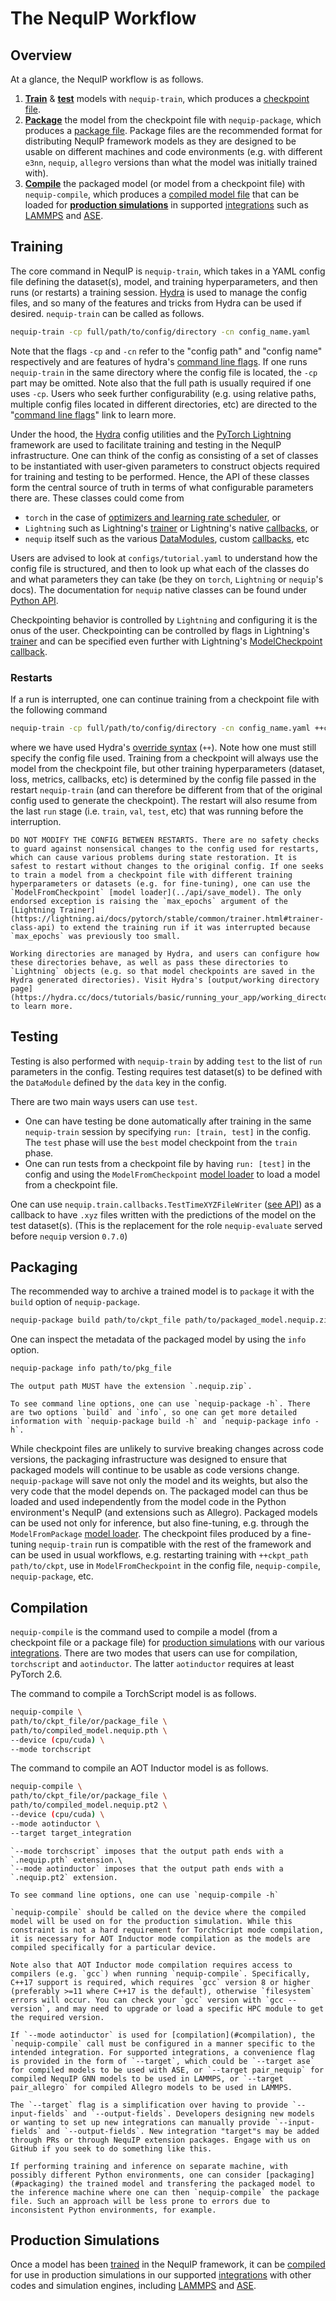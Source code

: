 # The NequIP Workflow

## Overview

At a glance, the NequIP workflow is as follows.

1. [**Train**](#training) &  [**test**](#testing) models with `nequip-train`, which produces a [checkpoint file](./files.md/#checkpoint-files).
2. [**Package**](#packaging) the model from the checkpoint file with `nequip-package`, which produces a [package file](./files.md/#package-files). Package files are the recommended format for distributing NequIP framework models as they are designed to be usable on different machines and code environments (e.g. with different `e3nn`, `nequip`, `allegro` versions than what the model was initially trained with).
3. [**Compile**](#compilation) the packaged model (or model from a checkpoint file) with `nequip-compile`, which produces a [compiled model file](./files.md/#compiled-model-files) that can be loaded for [**production simulations**](#production-simulations) in supported [integrations](../integrations/all.rst) such as [LAMMPS](../integrations/lammps.md) and [ASE](../integrations/ase.md).

## Training

The core command in NequIP is `nequip-train`, which takes in a YAML config file defining the dataset(s), model, and training hyperparameters, and then runs (or restarts) a training session. [Hydra](https://hydra.cc/) is used to manage the config files, and so many of the features and tricks from Hydra can be used if desired. `nequip-train` can be called as follows.

```bash
nequip-train -cp full/path/to/config/directory -cn config_name.yaml
```

Note that the flags `-cp` and `-cn` refer to the "config path" and "config name" respectively and are features of hydra's [command line flags](https://hydra.cc/docs/advanced/hydra-command-line-flags/). If one runs `nequip-train` in the same directory where the config file is located, the `-cp` part may be omitted. Note also that the full path is usually required if one uses `-cp`. Users who seek further configurability (e.g. using relative paths, multiple config files located in different directories, etc) are directed to the "[command line flags](https://hydra.cc/docs/advanced/hydra-command-line-flags/)" link to learn more.

Under the hood, the [Hydra](https://hydra.cc/) config utilities and the [PyTorch Lightning](https://lightning.ai/docs/pytorch/stable/) framework are used to facilitate training and testing in the NequIP infrastructure. One can think of the config as consisting of a set of classes to be instantiated with user-given parameters to construct objects required for training and testing to be performed. Hence, the API of these classes form the central source of truth in terms of what configurable parameters there are. These classes could come from

- `torch` in the case of [optimizers and learning rate scheduler](https://pytorch.org/docs/stable/optim.html), or
- `Lightning` such as Lightning's [trainer](https://lightning.ai/docs/pytorch/stable/common/trainer.html) or Lightning's native [callbacks](https://lightning.ai/docs/pytorch/stable/api_references.html#callbacks), or
- `nequip` itself such as the various [DataModules](../api/datamodule.rst), custom [callbacks](../api/callbacks.rst), etc

Users are advised to look at `configs/tutorial.yaml` to understand how the config file is structured, and then to look up what each of the classes do and what parameters they can take (be they on `torch`, `Lightning` or `nequip`'s docs). The documentation for `nequip` native classes can be found under [Python API](../api/nequip.rst).

Checkpointing behavior is controlled by `Lightning` and configuring it is the onus of the user. Checkpointing can be controlled by flags in Lightning's [trainer](https://lightning.ai/docs/pytorch/stable/common/trainer.html) and can be specified even further with Lightning's [ModelCheckpoint callback](https://lightning.ai/docs/pytorch/stable/api/lightning.pytorch.callbacks.ModelCheckpoint.html#lightning.pytorch.callbacks.ModelCheckpoint).

### Restarts

If a run is interrupted, one can continue training from a checkpoint file with the following command

```bash
nequip-train -cp full/path/to/config/directory -cn config_name.yaml ++ckpt_path='path/to/ckpt_file'
```

where we have used Hydra's [override syntax](https://hydra.cc/docs/advanced/override_grammar/basic/) (`++`). Note how one must still specify the config file used. Training from a checkpoint will always use the model from the checkpoint file, but other training hyperparameters (dataset, loss, metrics, callbacks, etc) is determined by the config file passed in the restart `nequip-train` (and can therefore be different from that of the original config used to generate the checkpoint). The restart will also resume from the last `run` stage (i.e. `train`, `val`, `test`, etc) that was running before the interruption.

```{warning}
DO NOT MODIFY THE CONFIG BETWEEN RESTARTS. There are no safety checks to guard against nonsensical changes to the config used for restarts, which can cause various problems during state restoration. It is safest to restart without changes to the original config. If one seeks to train a model from a checkpoint file with different training hyperparameters or datasets (e.g. for fine-tuning), one can use the `ModelFromCheckpoint` [model loader](../api/save_model). The only endorsed exception is raising the `max_epochs` argument of the [Lightning Trainer](https://lightning.ai/docs/pytorch/stable/common/trainer.html#trainer-class-api) to extend the training run if it was interrupted because `max_epochs` was previously too small.
```

```{tip}
Working directories are managed by Hydra, and users can configure how these directories behave, as well as pass these directories to `Lightning` objects (e.g. so that model checkpoints are saved in the Hydra generated directories). Visit Hydra's [output/working directory page](https://hydra.cc/docs/tutorials/basic/running_your_app/working_directory/) to learn more.
```

## Testing

Testing is also performed with `nequip-train` by adding `test` to the list of `run` parameters in the config. Testing requires test dataset(s) to be defined with the `DataModule` defined by the `data` key in the config.

There are two main ways users can use `test`.

- One can have testing be done automatically after training in the same `nequip-train` session by specifying `run: [train, test]` in the config. The `test` phase will use the `best` model checkpoint from the `train` phase.
- One can run tests from a checkpoint file by having `run: [test]` in the config and using the `ModelFromCheckpoint` [model loader](../api/save_model) to load a model from a checkpoint file.

One can use `nequip.train.callbacks.TestTimeXYZFileWriter` ([see API](../api/callbacks.rst)) as a callback to have `.xyz` files written with the predictions of the model on the test dataset(s). (This is the replacement for the role `nequip-evaluate` served before `nequip` version `0.7.0`)

## Packaging

The recommended way to archive a trained model is to `package` it with the `build` option of `nequip-package`.

```bash
nequip-package build path/to/ckpt_file path/to/packaged_model.nequip.zip
```

One can inspect the metadata of the packaged model by using the `info` option.

```bash
nequip-package info path/to/pkg_file
```

```{warning}
The output path MUST have the extension `.nequip.zip`.
```

```{tip}
To see command line options, one can use `nequip-package -h`. There are two options `build` and `info`, so one can get more detailed information with `nequip-package build -h` and `nequip-package info -h`.
```

While checkpoint files are unlikely to survive breaking changes across code versions, the packaging infrastructure was designed to ensure that packaged models will continue to be usable as code versions change.
`nequip-package` will save not only the model and its weights, but also the very code that the model depends on.
The packaged model can thus be loaded and used independently from the model code in the Python environment's NequIP (and extensions such as Allegro).
Packaged models can be used not only for inference, but also fine-tuning, e.g. through the `ModelFromPackage` [model loader](../api/save_model). The checkpoint files produced by a fine-tuning `nequip-train` run is compatible with the rest of the framework and can be used in usual workflows, e.g. restarting training with `++ckpt_path path/to/ckpt`, use in `ModelFromCheckpoint` in the config file, `nequip-compile`, `nequip-package`, etc.

## Compilation

`nequip-compile` is the command used to compile a model (from a checkpoint file or a package file) for [production simulations](#production-simulations) with our various [integrations](../integrations/all.rst). There are two modes that users can use for compilation, `torchscript` and `aotinductor`. The latter `aotinductor` requires at least PyTorch 2.6.

The command to compile a TorchScript model is as follows.

```bash
nequip-compile \
path/to/ckpt_file/or/package_file \
path/to/compiled_model.nequip.pth \
--device (cpu/cuda) \
--mode torchscript
```

The command to compile an AOT Inductor model is as follows.

```bash
nequip-compile \
path/to/ckpt_file/or/package_file \
path/to/compiled_model.nequip.pt2 \
--device (cpu/cuda) \
--mode aotinductor \
--target target_integration
```

```{warning}
`--mode torchscript` imposes that the output path ends with a `.nequip.pth` extension.\
`--mode aotinductor` imposes that the output path ends with a `.nequip.pt2` extension.
```

```{tip}
To see command line options, one can use `nequip-compile -h`
```

```{important}
`nequip-compile` should be called on the device where the compiled model will be used on for the production simulation. While this constraint is not a hard requirement for TorchScript mode compilation, it is necessary for AOT Inductor mode compilation as the models are compiled specifically for a particular device.
```

```{important}
Note also that AOT Inductor mode compilation requires access to compilers (e.g. `gcc`) when running `nequip-compile`. Specifically, C++17 support is required, which requires `gcc` version 8 or higher (preferably >=11 where C++17 is the default), otherwise `filesystem` errors will occur. You can check your `gcc` version with `gcc --version`, and may need to upgrade or load a specific HPC module to get the required version.
```

```{tip}
If `--mode aotinductor` is used for [compilation](#compilation), the `nequip-compile` call must be configured in a manner specific to the intended integration. For supported integrations, a convenience flag is provided in the form of `--target`, which could be `--target ase` for compiled models to be used with ASE, or `--target pair_nequip` for compiled NequIP GNN models to be used in LAMMPS, or `--target pair_allegro` for compiled Allegro models to be used in LAMMPS.

The `--target` flag is a simplification over having to provide `--input-fields` and `--output-fields`. Developers designing new models or wanting to set up new integrations can manually provide `--input-fields` and `--output-fields`. New integration "target"s may be added through PRs or through NequIP extension packages. Engage with us on GitHub if you seek to do something like this.
```

```{tip}
If performing training and inference on separate machine, with possibly different Python environments, one can consider [packaging](#packaging) the trained model and transfering the packaged model to the inference machine where one can then `nequip-compile` the package file. Such an approach will be less prone to errors due to inconsistent Python environments, for example.
```

## Production Simulations

Once a model has been [trained](#training) in the NequIP framework, it can be [compiled](#compilation) for use in production simulations in our supported [integrations](../integrations/all.rst) with other codes and simulation engines, including [LAMMPS](../integrations/lammps.md) and [ASE](../integrations/ase.md).
